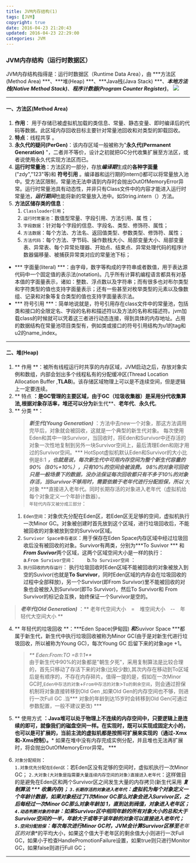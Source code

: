 ```yaml
---
title: JVM内存结构(1)
tags: [JVM]
copyright: true
date: 2016-04-23 21:20:43
updated: 2016-04-23 22:29:00
categories: JVM
---
```


### JVM内存结构（运行时数据区）
JVM内存结构指得是：运行时数据区（Runtime Data Area），由 ***方法区(Method Area) ***、***堆(Heap) ***、***Java栈(Java Stack) ***、***本地方法栈(Native Method Stack)***、***程序计数器(Program Counter Register)***。
![](http://p5vswdxl9.bkt.clouddn.com/JVMRuntime)

<!-- more -->

--------------------

#### 一、方法区(Method Area)  
1. **作用**： 用于存储已被虚拟机加载的类信息、常量、静态变量、即时编译后的代码等数据。此区域内存回收目标主要针对常量池回收和对类型的卸载回收。 
2. **特点**：线程共享 。
3. **永久代的疑问(PerGen)**：该内存区域一般被称为"**永久代(Permanent Generation)** "，二者并不等价，设计之初就把GC分代收集扩展至方法区，或者说使用永久代实现方法区而已。
4. **运行时常量池**：方法区的一部分，存放***编译期***生成的**各种字面量**("zdy","123"等)和 **符号引用** 。编译器和运行期的intern()都可以将常量放入池中。受方法区限制，常量池无法申请到内存时会抛出OutOfMemoryError异常。运行时常量池具有动态性，并非只有Class文件中的内容才能进入运行时常量池，***运行期间***也能将新的常量放入池中。如String.intern（）方法。
5. **方法区储存类的信息**： 
    1. `Classloader引用`；
    2. `运行时常量池`：数值型常量、字段引用、方法引用、属   性；  
    3. `字段数据`：针对每个字段的信息、字段名、类型、修饰符、属性；
    4. `方法数据`：每个方法、方法名、返回值类型、参数类型、修饰符、属性；
    5. `方法代码`：每个方法、字节码、操作数栈大小、局部变量大小、局部变量表、异常表、每个异常处理器、开始点、结束点、异常处理代码的程序计数器偏移量、被捕获异常类对应的常量池下标；
         
* *** 字面量(literal) ***：由字母，数字等构成的字符串或者数值，用于表达源代码中一个固定值的表示法(notation)。几乎所有计算机编程语言都具有对基本值的字面量表示，诸如：整数、浮点数以及字符串；而有很多也对布尔类型和字符类型的值也支持字面量表示；还有一些甚至对枚举类型的元素以及像数组、记录和对象等复合类型的值也支持字面量表示法。
* *** 符号引用 ***：简单地说就是，符号引用存在class文件中的常量池，包括类和接口的全限定名、字段的名称和描述符以及方法的名称和描述符。jvm加载class的时候就可以凭着这三者进行动态连接，得到具体的内存地址。占用的数据结构在常量池项目类型有，例如类或接口的符号引用结构为u1的tag和u2的name_index。
--------------------
#### 二、堆(Heap)
1. ** 作用 **：被所有线程运行时共享的内存区域，JVM启动之后，存放对象实例和数组，内部会划出多个线程私有的分配缓冲区(Thread Location Allocation Buffer ,__TLAB__)。该存储区域物理上可以是不连续空间，但是逻辑上一定要连续。
2. ** 特点 **：是GC管理的主要区域，由于GC（垃圾收集器）是采用分代收集算法,根据对象存活率，堆还可以分为**新生代**、**老年代**、**永久代**。
3. ** 分类 **：
    > _**新生代(Young Generation)**_ ：方法中去new一个对象，那这方法调用完毕后，对象就会被回收，这就是一个典型的新生代对象。 每次使用Eden和其中一块Survivor，当回收时，将Eden和Survivor中还存活的对象一次性地复制到另外一块Survivor空间上，最后清理Eden和刚才用过的Survivor空间。*** HotSpot虚拟机默认Eden和Survivor的大小比例是8:1 ***，也就是说，每次新生代中可用内存空间为整个新生代容量的90%（80%+10%），只有10%的空间会被浪费。 98%的对象可回收只是一般场景下的数据，没办法保证每次回收都只有不多于10%的对象存活，当Survivor不够用时，需要依赖于老年代进行分配担保，所以*** 大对象 ***直接进入老年代。同时长期存活的对象进入老年代（虚拟机给每个对象定义一个年龄计数器）。    
`年轻代内存又被分成三部分`：  
    1. `Eden空间`：对象优先分配在Eden区，若Eden区无足够的空间，虚拟机执行一次Minor GC。对象被创建时首先放到这个区域，进行垃圾回收后，不能被回收的对象被放到空的Survivor区域。
    2. `Survivor Space幸存者区`：用于保存在Eden Space内存区域中经过垃圾回收后没有被回收的对象。Survivor有两类，分别为***To Suvivor *** 和 ***From Suvivor***两个区域，这两个区域空间大小是一样的执行：
          &emsp;&emsp;a.`From Survivor空间`：
          &emsp;&emsp;b.`To Survivor空间` ：      
    3. `执行回收的内存运行`： 执行垃圾回收时Eden区域不能被回收的对象被放入到空的Suvivor(也就是**To Survivor**，同时Eden区域的内存会在垃圾回收的过程中全部释放)，另一个Survivor(即From Survivor)里不能被回收的对象也会被放入到Survivor(即To Survivor)，然后To Survivor和 From Survivor的标记会互换，始终保证一个Survivor是空的。 
      
 > _**老年代(Old Generation)**_ ：** 老年代空间大小&emsp;=&emsp;堆空间大小&emsp;--&emsp;年轻代大空间大小 **   
4. ** 年轻代的垃圾回收 **：***Eden Space(伊甸园) ***和***Suvivor Space ***都属于新生代，新生代中执行垃圾回收被称为Minor GC(由于是对新生代进行垃圾回收，所以被称为Young GC)，每次Young GC 后留下来的对象age +1。
    > _** Eden:From:TO =8:1:1**_    
    由于新生代中90%的对象都是"朝生夕死"，采用复制算法是比较合理的，首先只移动了存活下来的对象(比较少数),其次内存在移动到To区域后是有顺序的，不存在内存碎片。值得一提的是，假如在一次Minor GC时,`Eden中存活的对象`+`From中存活的对象`>`To的剩余空间`，则会通过担保机制将对象直接转移到Old Gen ,如果Old Gen的内存空间也不够，则进行一次Full GC .当*** 对象的年龄到达15岁时会转移到Old Gen(可通过参数配置，一般不建议更改) ***
    
5. ** 使用方式 **：Java堆可以处于物理上不连续的内存空间中，只要逻辑上是连续的即可，就像我们的磁盘空间一样。在实现时，既可以实现成固定大小的，也可以是可扩展的，当前主流的虚拟机都是按照可扩展来实现的（通过-Xmx和-Xms控制）。*** 如果在堆中没有内存完成实例分配，并且堆也无法再扩展时，将会抛出OutOfMemoryError异常。 ***
6. `对象分配规则`：  
    `1.对象优先分配在Eden区`：若Eden区没有足够的空间时，虚拟机执行一次Minor GC；
    `2.大对象(大对象是指需要大量连续内存空间的对象)直接进入老年代`：这样做目的是避免在Eden区和两个Survivor区之间发生大量的内存拷贝(新生代采用 ***复制算法 *** 收集内存)； 
    `3.长期存活的对象进入老年代`：虚拟机为每个对象定义一个年龄计数器，如果对象经过了1次Minor GC那么对象会进入Survivor区，之后每经过一次Minor GC那么对象年龄加 1，直到达到阀值，对象进入老年区；
    `4.动态判断对象的年龄`：如果Survivor区中相同年龄的所有对象大小的总和大于Survivor空间的一半，年龄大于或等于该年龄的对象可以直接进入老年代；
    `5.空间分配担保`：每次每次进行Minor GC时，JVM会计算Survivor区移至**老年区的对象**的平均大小，如果这个值大于老年区的剩余值大小则进行一次Full GC，如果小于检查HandlePromotionFailure设置，如果true则只进行Monitor GC，如果false则进行Full GC；    
                   
-------



